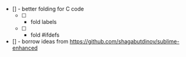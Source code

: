 * [] - better folding for C code
	* [ ] - fold labels
	* [ ] - fold #ifdefs
* [] - borrow ideas from https://github.com/shagabutdinov/sublime-enhanced
